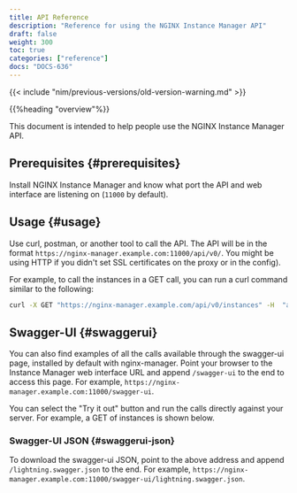 ```yaml
---
title: API Reference
description: "Reference for using the NGINX Instance Manager API"
draft: false
weight: 300
toc: true
categories: ["reference"]
docs: "DOCS-636"
---
```


{{< include "nim/previous-versions/old-version-warning.md" >}}

{{%heading "overview"%}}

This document is intended to help people use the NGINX Instance Manager API.

## Prerequisites {#prerequisites}

Install NGINX Instance Manager and know what port the API and web interface are listening on (`11000` by default).

## Usage {#usage}

Use curl, postman, or another tool to call the API. The API will be in the format `https://nginx-manager.example.com:11000/api/v0/`. You might be using HTTP if you didn't set SSL certificates on the proxy or in the config).

For example, to call the instances in a GET call, you can run a curl command similar to the following:

```bash
curl -X GET "https://nginx-manager.example.com/api/v0/instances" -H  "accept: application/json"
```

## Swagger-UI {#swaggerui}

You can also find examples of all the calls available through the swagger-ui page, installed by default with nginx-manager. Point your browser to the Instance Manager web interface URL and append `/swagger-ui` to the end to access this page. For example, `https://nginx-manager.example.com:11000/swagger-ui`.

You can select the "Try it out" button and run the calls directly against your server. For example, a GET of instances is shown below.

### Swagger-UI JSON {#swaggerui-json}

To download the swagger-ui JSON, point to the above address and append `/lightning.swagger.json` to the end. For example, `https://nginx-manager.example.com:11000/swagger-ui/lightning.swagger.json`.
